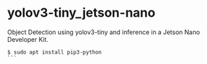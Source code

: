 # yolov3-tiny_jetson-nano
Object Detection using yolov3-tiny and inference in a Jetson Nano Developer Kit.
````
$ sudo apt install pip3-python
```
